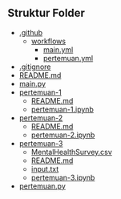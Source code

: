 ## Struktur Folder

<!--START:structure-->
- [.github](/.github)
  - [workflows](/.github/workflows)
    - [main.yml](/.github/workflows/main.yml)
    - [pertemuan.yml](/.github/workflows/pertemuan.yml)
- [.gitignore](/.gitignore)
- [README.md](/README.md)
- [main.py](/main.py)
- [pertemuan-1](/pertemuan-1)
  - [README.md](/pertemuan-1/README.md)
  - [pertemuan-1.ipynb](/pertemuan-1/pertemuan-1.ipynb)
- [pertemuan-2](/pertemuan-2)
  - [README.md](/pertemuan-2/README.md)
  - [pertemuan-2.ipynb](/pertemuan-2/pertemuan-2.ipynb)
- [pertemuan-3](/pertemuan-3)
  - [MentalHealthSurvey.csv](/pertemuan-3/MentalHealthSurvey.csv)
  - [README.md](/pertemuan-3/README.md)
  - [input.txt](/pertemuan-3/input.txt)
  - [pertemuan-3.ipynb](/pertemuan-3/pertemuan-3.ipynb)
- [pertemuan.py](/pertemuan.py)

<!--END:structure-->